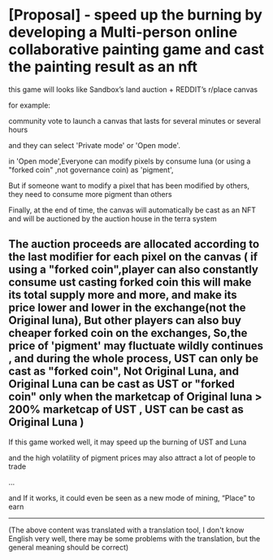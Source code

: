 
# [Proposal] - speed up the burning by developing a Multi-person online collaborative painting game and cast the painting result as an nft

this game will looks like Sandbox’s land auction + REDDIT’s r/place canvas  

for example:

community vote to launch a canvas that lasts for several minutes or several hours
 
and they can select 'Private mode' or 'Open mode'.

in 'Open mode',Everyone can modify pixels by consume luna (or using a "forked coin" ,not governance coin) as 'pigment',

But if someone want to modify a pixel that has been modified by others, they need to consume more pigment than others

Finally, at the end of time, the canvas will automatically be cast as an NFT and will be auctioned by the auction house in the terra system  

The auction proceeds are allocated according to the last modifier for each pixel on the canvas
(
if using a "forked coin",player can also constantly consume ust casting forked coin 
this will make its total supply more and more, and make its price lower and lower in the exchange(not the Original luna),
But other players can also buy cheaper forked coin on the exchanges,
So,the price of 'pigment' may fluctuate wildly continues ,
and during the whole process, UST can only be cast as "forked coin", Not Original Luna,  and Original Luna can be cast as UST or "forked coin"
only when the marketcap of Original luna > 200% marketcap of UST , UST can be cast as Original Luna
)
------------------------------------------------------------------------------------------------------------------------------------------
 
If this game worked well, it may speed up the burning of UST and Luna

and the high volatility of pigment prices may also attract a lot of people to trade

...

and If it works, it could even be seen as a new mode of mining, “Place” to earn


------------------------------------------------------------------------------------------------------------------------------------------


(The above content was translated with a translation tool, I don't know English very well, there may be some problems with the translation, but the general meaning should be correct)
